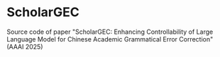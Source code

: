 # ScholarGEC
Source code of paper "ScholarGEC: Enhancing Controllability of Large Language Model for Chinese Academic Grammatical Error Correction" (AAAI 2025)

